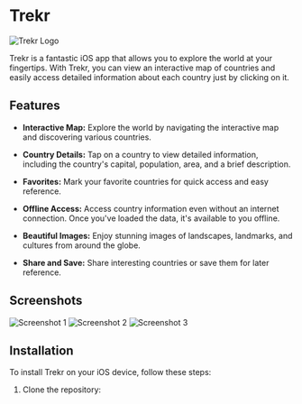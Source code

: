 # Trekr

![Trekr Logo](https://example.com/trekr_logo.png)

Trekr is a fantastic iOS app that allows you to explore the world at your fingertips. With Trekr, you can view an interactive map of countries and easily access detailed information about each country just by clicking on it.

## Features

- **Interactive Map:** Explore the world by navigating the interactive map and discovering various countries.

- **Country Details:** Tap on a country to view detailed information, including the country's capital, population, area, and a brief description.

- **Favorites:** Mark your favorite countries for quick access and easy reference.

- **Offline Access:** Access country information even without an internet connection. Once you've loaded the data, it's available to you offline.

- **Beautiful Images:** Enjoy stunning images of landscapes, landmarks, and cultures from around the globe.

- **Share and Save:** Share interesting countries or save them for later reference.

## Screenshots

![Screenshot 1](https://example.com/screenshot_1.png)
![Screenshot 2](https://example.com/screenshot_2.png)
![Screenshot 3](https://example.com/screenshot_3.png)

## Installation

To install Trekr on your iOS device, follow these steps:

1. Clone the repository:

